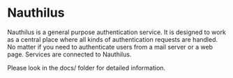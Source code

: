 # Nauthilus

Nauthilus is a general purpose authentication service. It is designed to work as a central place where all kinds of 
authentication requests are handled. No matter if you need to authenticate users from a mail server or a web page. 
Services are connected to Nauthilus.

Please look in the docs/ folder for detailed information.

